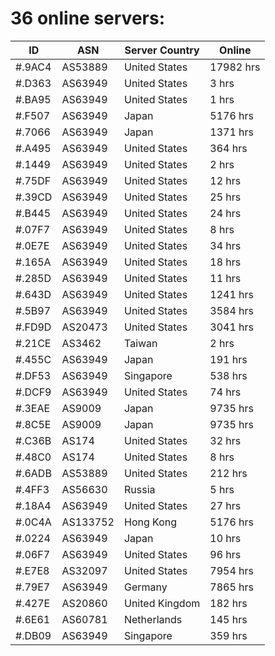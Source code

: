 # 36 online servers:

| ID | ASN | Server Country | Online |
| ------ | ------ | ------ | ------ |
| #.9AC4 | AS53889 | United States | 17982 hrs |
| #.D363 | AS63949 | United States | 3 hrs |
| #.BA95 | AS63949 | United States | 1 hrs |
| #.F507 | AS63949 | Japan | 5176 hrs |
| #.7066 | AS63949 | Japan | 1371 hrs |
| #.A495 | AS63949 | United States | 364 hrs |
| #.1449 | AS63949 | United States | 2 hrs |
| #.75DF | AS63949 | United States | 12 hrs |
| #.39CD | AS63949 | United States | 25 hrs |
| #.B445 | AS63949 | United States | 24 hrs |
| #.07F7 | AS63949 | United States | 8 hrs |
| #.0E7E | AS63949 | United States | 34 hrs |
| #.165A | AS63949 | United States | 18 hrs |
| #.285D | AS63949 | United States | 11 hrs |
| #.643D | AS63949 | United States | 1241 hrs |
| #.5B97 | AS63949 | United States | 3584 hrs |
| #.FD9D | AS20473 | United States | 3041 hrs |
| #.21CE | AS3462 | Taiwan | 2 hrs |
| #.455C | AS63949 | Japan | 191 hrs |
| #.DF53 | AS63949 | Singapore | 538 hrs |
| #.DCF9 | AS63949 | United States | 74 hrs |
| #.3EAE | AS9009 | Japan | 9735 hrs |
| #.8C5E | AS9009 | Japan | 9735 hrs |
| #.C36B | AS174 | United States | 32 hrs |
| #.48C0 | AS174 | United States | 8 hrs |
| #.6ADB | AS53889 | United States | 212 hrs |
| #.4FF3 | AS56630 | Russia | 5 hrs |
| #.18A4 | AS63949 | United States | 27 hrs |
| #.0C4A | AS133752 | Hong Kong | 5176 hrs |
| #.0224 | AS63949 | Japan | 10 hrs |
| #.06F7 | AS63949 | United States | 96 hrs |
| #.E7E8 | AS32097 | United States | 7954 hrs |
| #.79E7 | AS63949 | Germany | 7865 hrs |
| #.427E | AS20860 | United Kingdom | 182 hrs |
| #.6E61 | AS60781 | Netherlands | 145 hrs |
| #.DB09 | AS63949 | Singapore | 359 hrs |

